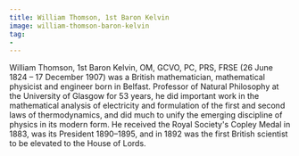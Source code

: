 ```yaml
---
title: William Thomson, 1st Baron Kelvin
image: william-thomson-baron-kelvin
tag:
-
---
```

William Thomson, 1st Baron Kelvin, OM, GCVO, PC, PRS, FRSE (26 June 1824 – 17 December 1907) was a British mathematician, mathematical physicist and engineer born in Belfast. Professor of Natural Philosophy at the University of Glasgow for 53 years, he did important work in the mathematical analysis of electricity and formulation of the first and second laws of thermodynamics, and did much to unify the emerging discipline of physics in its modern form. He received the Royal Society's Copley Medal in 1883, was its President 1890–1895, and in 1892 was the first British scientist to be elevated to the House of Lords.